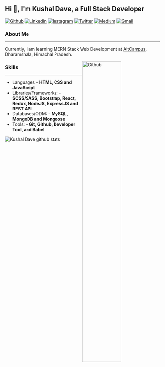 ## Hi 👋, I'm Kushal Dave, a Full Stack Developer ##

[![Github](https://img.shields.io/badge/-Github-000?style=flat&logo=Github&logoColor=white)](https://github.com/ikushaldave)
[![Linkedin](https://img.shields.io/badge/-LinkedIn-blue?style=flat&logo=Linkedin&logoColor=white)](https://www.linkedin.com/in/ikushaldave/)
[![Instagram](https://img.shields.io/badge/-Instagram-c13584?style=flat&labelColor=c13584&logo=instagram&logoColor=white)](https://www.instagram.com/ikushaldave/)
[![Twitter](https://img.shields.io/badge/-Twitter-1ca0f1?style=flat-square&labelColor=1ca0f1&logo=twitter&logoColor=white&link=https://twitter.com/ikushaldave)](https://twitter.com/ikushaldave)
[![Medium](https://img.shields.io/badge/-Medium-03a57a?style=flat-square&labelColor=000000&logo=Medium&link=https://medium.com/@ikushaldave/)](https://medium.com/@ikushaldave)
[![Gmail](https://img.shields.io/badge/-Gmail-c14438?style=flat&logo=Gmail&logoColor=white)](mailto:#)
&nbsp;

### About Me ###
----------------------------------------------------------------------------------------------------------------------------
Currently, I am learning MERN Stack Web Development at [AltCampus](https://altcampus.io/), Dharamshala, Himachal Pradesh.

<img width="50%" align="right" alt="Github" src="https://raw.githubusercontent.com/onimur/.github/master/.resources/git-header.svg" />


### Skills ###
----------------------------------------------------------------------------------------------------------------------------
- Languages - **HTML, CSS and JavaScript**
- Libraries/Frameworks: - **SCSS/SASS, Bootstrap, React, Redux, NodeJS, ExpressJS and REST API**
- Databases/ODM: - **MySQL, MongoDB and Mongoose**
- Tools: - **Git, Github, Developer Tool, and Babel**

![Kushal Dave github stats](https://github-readme-stats.vercel.app/api?username=ikushaldave&hide=["issues"]&show_icons=true)
